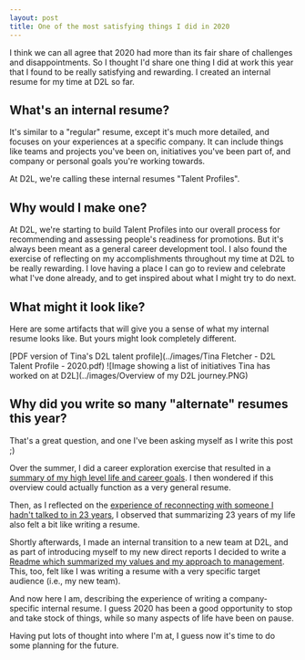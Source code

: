 ```yaml
---
layout: post
title: One of the most satisfying things I did in 2020
---
```


I think we can all agree that 2020 had more than its fair share of challenges and disappointments. So I thought I'd share one thing I did at work this year that I found to be really satisfying and rewarding. I created an internal resume for my time at D2L so far.

## What's an internal resume?
It's similar to a "regular" resume, except it's much more detailed, and focuses on your experiences at a specific company. It can include things like teams and projects you've been on, initiatives you've been part of, and company or personal goals you're working towards.

At D2L, we're calling these internal resumes "Talent Profiles".


## Why would I make one?
At D2L, we're starting to build Talent Profiles into our overall process for recommending and assessing people's readiness for promotions. But it's always been meant as a general career development tool. I also found the exercise of reflecting on my accomplishments throughout my time at D2L to be really rewarding. I love having a place I can go to review and celebrate what I've done already, and to get inspired about what I might try to do next.

## What might it look like?
Here are some artifacts that will give you a sense of what my internal resume looks like. But yours might look completely different.

[PDF version of Tina's D2L talent profile](../images/Tina Fletcher - D2L Talent Profile - 2020.pdf)
![Image showing a list of initiatives Tina has worked on at D2L](../images/Overview of my D2L journey.PNG)

## Why did you write so many "alternate" resumes this year?
That's a great question, and one I've been asking myself as I write this post ;)

Over the summer, I did a career exploration exercise that resulted in a [summary of my high level life and career goals](https://www.tinafletcher.ca/My-new-resume/). I then wondered if this overview could actually function as a very general resume.

Then, as I reflected on the [experience of reconnecting with someone I hadn't talked to in 23 years](https://www.tinafletcher.ca/Last-23-years/), I observed that summarizing 23 years of my life also felt a bit like writing a resume.

Shortly afterwards, I made an internal transition to a new team at D2L, and as part of introducing myself to my new direct reports I decided to write a [Readme which summarized my values and my approach to management](https://www.tinafletcher.ca/Readme/). This, too, felt like I was writing a resume with a very specific target audience (i.e., my new team).

And now here I am, describing the experience of writing a company-specific internal resume. I guess 2020 has been a good opportunity to stop and take stock of things, while so many aspects of life have been on pause.

Having put lots of thought into where I'm at, I guess now it's time to do some planning for the future.
